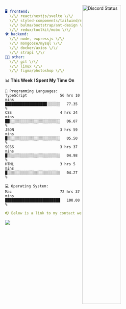 
<a href="https://discord.com/users/279302975371870218" target="_blank">
    <img width="50%" align="right" alt="Discord Status" src="https://lanyard.cnrad.dev/api/279302975371870218?bg=161B22&borderRadius=5px%205px%200%200&hideTimestamp=true&idleMessage=Just%20chillin%27%20at%20the%20moment&animated=true">
</a>

```yaml
🖥️ frontend: 
  \/\/ react/nextjs/svelte \/\/
  \/\/ styled-components/tailwind/mui/
  \/\/ bulma/bootstrap/ant-design \/\/
  \/\/ redux/toolkit/mobx \/\/
🛠 backend: 
  \/\/ node, expressjs \/\/
  \/\/ mongoose/mysql \/\/
  \/\/ docker/axios \/\/
  \/\/ strapi \/\/
👨‍💻 other: 
  \/\/ git \/\/ 
  \/\/ linux \/\/
  \/\/ figma/photoshop \/\/
```
<!--START_SECTION:waka-->
📊 **This Week I Spent My Time On** 

```text
💬 Programming Languages: 
TypeScript               56 hrs 10 mins      ███████████████████░░░░░░   77.35 % 
CSS                      4 hrs 24 mins       ██░░░░░░░░░░░░░░░░░░░░░░░   06.07 % 
JSON                     3 hrs 59 mins       █░░░░░░░░░░░░░░░░░░░░░░░░   05.50 % 
SCSS                     3 hrs 37 mins       █░░░░░░░░░░░░░░░░░░░░░░░░   04.98 % 
HTML                     3 hrs 5 mins        █░░░░░░░░░░░░░░░░░░░░░░░░   04.27 % 

💻 Operating System: 
Mac                      72 hrs 37 mins      █████████████████████████   100.00 % 
```


<!--END_SECTION:waka-->
```yaml
📭 Below is a link to my contact website 
```
<a href="https://mxns.xyz" target="_black"> <img src="https://img.shields.io/badge/website-161B22?style=for-the-badge&logo=About.me&logoColor=white"></img> <a/>

